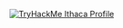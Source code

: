  <a target="_blank" href="https://tryhackme.com/p/Ithaca"><img height="" title="TryHackMe Profile" alt="TryHackMe Ithaca Profile" src="https://tryhackme-badges.s3.amazonaws.com/Ithaca.png"></a>
<!--<iframe src="https://tryhackme.com/api/v2/badges/public-profile?userPublicId=3882394" style='border:none;'></iframe>
</div>
<div align="center">
  <a target="_blank" href="https://tryhackme.com/z0d1ac/badges/terminaled">   <img title="cat linux.txt" alt="TryHackMe badge 2"  src="https://tryhackme.com/img/badges/linux.svg"        width="100"></a>
</div>
<br> -->

<!--
**LauraMQuiros/LauraMQuiros** is a ✨ _special_ ✨ repository because its `README.md` (this file) appears on your GitHub profile.

Here are some ideas to get you started:

- 🔭 I’m currently working on ...
- 🌱 I’m currently learning ...
- 👯 I’m looking to collaborate on ...
- 🤔 I’m looking for help with ...
- 💬 Ask me about ...
- 📫 How to reach me: ...
- 😄 Pronouns: ...
- ⚡ Fun fact: ...
-->
